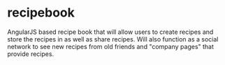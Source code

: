 # recipebook
AngularJS based recipe book that will allow users to create recipes and store the recipes in as well as share recipes. Will also function as a social network to see new recipes from old friends and "company pages" that provide recipes. 
